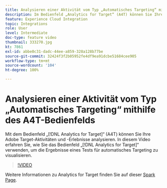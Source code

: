 ```yaml
---
title: Analysieren einer Aktivität vom Typ „Automatisches Targeting“ mithilfe des A4T-Bedienfelds
description: Im Bedienfeld „Analytics for Target“ (A4T) können Sie Ihre Adobe Target-Aktivitäten und -Erlebnisse analysieren. In diesem Video erfahren Sie, wie Sie mit dem Bedienfeld „Analytics for Target“ die Ergebnisse eines Tests für automatisches Targeting visualisieren können.
feature: Experience Cloud Integration
topic: Integrations
role: User
level: Intermediate
doc-type: feature video
thumbnail: 333270.jpg
kt: 7861
exl-id: abbe0c31-dadc-44ee-a859-328a128b77be
source-git-commit: 32424f3f2b05952fe4df9ea91dcbe51684cee905
workflow-type: tm+mt
source-wordcount: '104'
ht-degree: 100%

---
```


# Analysieren einer Aktivität vom Typ „Automatisches Targeting“ mithilfe des A4T-Bedienfelds

Mit dem Bedienfeld „[!DNL Analytics for Target]“ (A4T) können Sie Ihre Adobe Target-Aktivitäten und -Erlebnisse analysieren. In diesem Video erfahren Sie, wie Sie das Bedienfeld „[!DNL Analytics for Target]“ verwenden, um die Ergebnisse eines Tests für automatisches Targeting zu visualisieren.

>[!VIDEO](https://video.tv.adobe.com/v/333270/?quality=12&learn=on)

Weitere Informationen zu Analytics for Target finden Sie auf dieser [Spark Page](https://spark.adobe.com/page/Lo3Spm4oBOvwF/).
